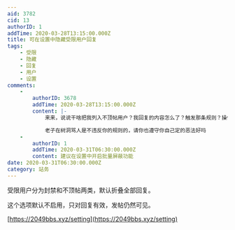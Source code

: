 ```yaml
---
aid: 3782
cid: 13
authorID: 1
addTime: 2020-03-28T13:15:00.000Z
title: 可在设置中隐藏受限用户回复
tags:
    - 受限
    - 隐藏
    - 回复
    - 用户
    - 设置
comments:
    -
        authorID: 3678
        addTime: 2020-03-28T13:15:00.000Z
        content: |-
            来来，说说干啥把我列入不顶帖用户？我回复的内容怎么了？触发那条规则？操你妈你恶意报复?

            老子在树洞骂人是不违反你的规则的，请你也遵守你自己定的恶法好吗
    -
        authorID: 1
        addTime: 2020-03-31T06:30:00.000Z
        content: 建议在设置中开启批量屏蔽功能
date: 2020-03-31T06:30:00.000Z
category: 站务
---
```


受限用户分为封禁和不顶帖两类，默认折叠全部回复。

这个选项默认不启用，只对回复有效，发帖仍然可见。

[https://2049bbs.xyz/setting](https://2049bbs.xyz/setting)
